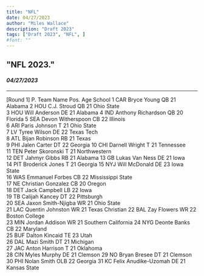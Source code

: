 ```yaml
---
title: "NFL"
date: 04/27/2023
author: "Miles Wallace"
description: "Draft 2023"
tags: ["Draft 2023", "NFL", ]
#font: ""
---
```

## "NFL 2023."
#### _04/27/2023_  
____
[Round 1]
P.  Team    Name                    Pos.    Age     School
1	 CAR    Bryce Young	            QB	    21	    Alabama	
2	 HOU	C.J. Stroud	            QB	    21	    Ohio State	
3	 HOU	Will Anderson	        DE	    21	    Alabama	
4	 IND	Anthony Richardson	    QB	    20	    Florida	
5	 SEA	Devon Witherspoon	    CB	    22	    Illinois	
6	 ARI	Paris Johnson	        T	    21	    Ohio State	
7	 LV	    Tyree Wilson	        DE	    22	    Texas Tech	
8	 ATL	Bijan Robinson	        RB	    21	    Texas	
9	 PHI	Jalen Carter	        DT	    22	    Georgia	
10	 CHI	Darnell Wright	        T	    21	    Tennessee	
11	 TEN	Peter Skoronski	        T	    21	    Northwestern	
12	 DET	Jahmyr Gibbs	        RB	    21	    Alabama	
13	 GB	    Lukas Van Ness	        DE	    21	    Iowa	
14	 PIT	Broderick Jones	        T	    21	    Georgia	
15	 NYJ	Will McDonald	        DE	    23	    Iowa State	
16	 WAS	Emmanuel Forbes	        CB	    22	    Mississippi State	
17	 NE	    Christian Gonzalez	    CB	    20	    Oregon	
18	 DET	Jack Campbell	        LB	    22	    Iowa	
19	 TB	    Calijah Kancey	        DT	    22	    Pittsburgh	
20	 SEA	Jaxon Smith-Njigba	    WR	    21	    Ohio State	
21	 LAC	Quentin Johnston	    WR	    21	    Texas Christian	
22	 BAL	Zay Flowers	            WR	    22	    Boston College	
23	 MIN	Jordan Addison	        WR	    21	    Southern California	
24	 NYG	Deonte Banks	        CB	    22	    Maryland	
25	 BUF	Dalton Kincaid	        TE	    23	    Utah	
26	 DAL	Mazi Smith	            DT	    21	    Michigan	
27	 JAC	Anton Harrison	        T	    21	    Oklahoma	
28	 CIN	Myles Murphy	        DE	    21	    Clemson	
29	 NO	    Bryan Bresee	        DT	    21	    Clemson	
30	 PHI	Nolan Smith	            OLB	    22	    Georgia	
31	 KC	    Felix Anudike-Uzomah	DE	    21	    Kansas State